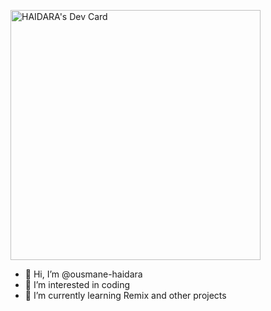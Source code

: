 <a href="https://app.daily.dev/Ousmane"><img src="https://api.daily.dev/devcards/92f9366eb62f4cd5a68a26fd7279701a.png?r=jt1" width="400" alt="HAIDARA's Dev Card"/></a>

- 👋 Hi, I’m @ousmane-haidara
- 👀 I’m interested in coding
- 🌱 I’m currently learning Remix and other projects

<!---
ousmane-haidara/ousmane-haidara is a ✨ special ✨ repository because its `README.md` (this file) appears on your GitHub profile.
You can click the Preview link to take a look at your changes.
--->
